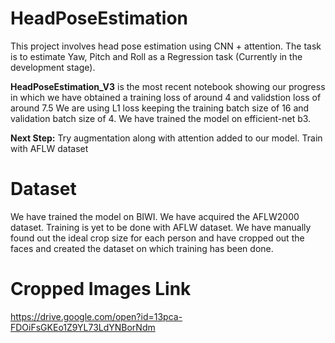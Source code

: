 # HeadPoseEstimation
This project involves head pose estimation using CNN + attention. The task is to estimate Yaw, Pitch and Roll as a Regression task (Currently in the development stage).

**HeadPoseEstimation_V3** is the most recent notebook showing our progress in which we have obtained a training loss of around 4 and validstion loss of around 7.5
We are using L1 loss keeping the training batch size of 16 and validation batch size of 4. 
We have trained the model on efficient-net b3.

**Next Step:** Try augmentation along with attention added to our model. Train with AFLW dataset

# Dataset
We have trained the model on BIWI. We have acquired the AFLW2000 dataset. Training is yet to be done with AFLW dataset.
We have manually found out the ideal crop size for each person and have cropped out the faces and created the dataset on which training has been done.
# Cropped Images Link
https://drive.google.com/open?id=13pca-FDOiFsGKEo1Z9YL73LdYNBorNdm

